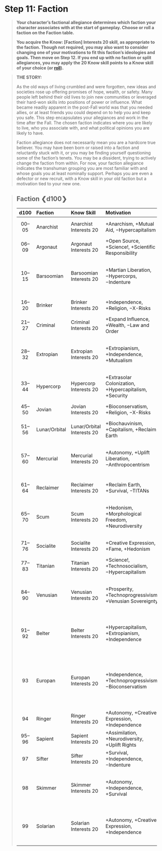 # Step 11: Faction

<div class="no-margin">
<blockquote class="header-bg">

**Your character’s factional allegiance determines which faction your character associates with at the start of gameplay. Choose or roll a faction on the Faction table.**

**You acquire the Know: \[Faction\] Interests 20 skill, as appropriate to the faction. Though not required, you may also want to consider changing one of your motivations to fit this faction’s ideologies and goals. Then move on Step 12. If you end up with no faction or split allegiances, you may apply the 20 Know skill points to a Know skill of your choice (or [roll](24-skill-tables.md#know-fields-d100)).**

</blockquote>

<blockquote>

**THE STORY:**

As the old ways of living crumbled and were forgotten, new ideas and societies rose up offering promises of hope, wealth, or safety. Many people left behind their old lives to join new communities or leveraged their hard-won skills into positions of power or influence. What became readily apparent in the post-Fall world was that you needed allies, or at least friends you could depend on to help you and keep you safe. This step encapsulates your allegiances and work in the time after the Fall. The chosen faction indicates where you are likely to live, who you associate with, and what political opinions you are likely to have.

Faction allegiance does not necessarily mean you are a hardcore true believer. You may have been born or raised into a faction and reluctantly stuck with it, or you may be finding yourself questioning some of the faction’s tenets. You may be a dissident, trying to actively change the faction from within. For now, your faction allegiance indicates the transhuman grouping you are most familiar with and whose goals you at least nominally support. Perhaps you are even a defector or new recruit, with a Know skill in your old faction but a motivation tied to your new one.

</blockquote>
</div>

<blockquote class="table">

## Faction ❮d100❯

<div class="tnw1">

<!--sort-->

| d100<!--sort-n00--> | Faction<!--sort-by-->     | Know Skill                 | Motivation                                               | Rep                          |
| :-----------------: | :------------------------ | :------------------------- | :------------------------------------------------------- | :--------------------------- |
|        00–05        | Anarchist                 | Anarchist Interests 20     | +Anarchism, +Mutual Aid, −Hypercapitalism                | @-rep 40                     |
|        06–09        | Argonaut                  | Argonaut Interests 20      | +Open Source, +Science!, +Scientific Responsibility      | r-rep 40                     |
|        10–15        | Barsoomian                | Barsoomian Interests 20    | +Martian Liberation, −Hypercorps, −Indenture             | @-rep 20, c-rep 20           |
|        16–20        | Brinker                   | Brinker Interests 20       | +Independence, +Religion, −X-Risks                       | c-rep 40                     |
|        21–27        | Criminal                  | Criminal Interests 20      | +Expand Influence, +Wealth, −Law and Order               | g-rep 40                     |
|        28–32        | Extropian                 | Extropian Interests 20     | +Extropianism, +Independence, +Mutualism                 | @-rep 20, c-rep 20           |
|        33–44        | Hypercorp                 | Hypercorp Interests 20     | +Extrasolar Colonization, +Hypercapitalism, +Security    | c-rep 40                     |
|        45–50        | Jovian                    | Jovian Interests 20        | +Bioconservatism, +Religion, −X-Risks                    | c-rep 40                     |
|        51–56        | Lunar/Orbital             | Lunar/Orbital Interests 20 | +Biochauvinism, +Capitalism, +Reclaim Earth              | c-rep 40                     |
|        57–60        | Mercurial                 | Mercurial Interests 20     | +Autonomy, +Uplift Liberation, −Anthropocentrism         | @-rep 20, c-rep 20           |
|        61–64        | Reclaimer                 | Reclaimer Interests 20     | +Reclaim Earth, +Survival, −TITANs                       | c-rep 40                     |
|        65–70        | Scum                      | Scum Interests 20          | +Hedonism, +Morphological Freedom, +Neurodiversity       | @-rep 20, g-rep 20           |
|        71–76        | Socialite                 | Socialite Interests 20     | +Creative Expression, +Fame, +Hedonism                   | f-rep 40                     |
|        77–83        | Titanian                  | Titanian Interests 20      | +Science!, +Technosocialism, −Hypercapitalism            | @-rep 40                     |
|        84–90        | Venusian                  | Venusian Interests 20      | +Prosperity, +Technoprogressivism, +Venusian Sovereignty | c-rep 30, f-rep 10           |
|        91–92        | <!--sort-restart-->Belter | Belter Interests 20        | +Hypercapitalism, +Extropianism, +Independence           | c-rep 30, g-rep 10           |
|         93          | Europan                   | Europan Interests 20       | +Independence, +Technoprogressivism, −Bioconservatism    | @-rep 10, c-rep 20, f-rep 10 |
|         94          | Ringer                    | Ringer Interests 20        | +Autonomy, +Creative Expression, +Independence           | @-rep 40                     |
|        95–96        | Sapient                   | Sapient Interests 20       | +Assimilation, +Neurodiversity, +Uplift Rights           | c-rep 40                     |
|         97          | Sifter                    | Sifter Interests 20        | +Survival, +Independence, −Indenture                     | c-rep 40                     |
|         98          | Skimmer                   | Skimmer Interests 20       | +Autonomy, +Independence, +Survival                      | @-rep 20, c-rep 20           |
|         99          | Solarian                  | Solarian Interests 20      | +Autonomy, +Creative Expression, +Independence           | @-rep 10, c-rep 30           |

</div>
</blockquote>
